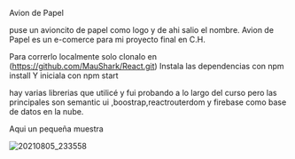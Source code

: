 Avion de Papel

puse un avioncito de papel como logo y de ahi salio el nombre.
Avion de Papel es un e-comerce para mi proyecto final en C.H.

Para correrlo localmente solo clonalo en (https://github.com/MauShark/React.git)
Instala las dependencias con npm install
Y iniciala con npm start

hay varias librerias que utilicé y fui probando a lo largo del curso pero las principales son 
semantic ui ,boostrap,reactrouterdom y firebase como base de datos en la nube.

Aqui un pequeña muestra

![20210805_233558](https://user-images.githubusercontent.com/79757894/128448085-9d8ea442-03de-48ed-af44-962104d56ba0.gif)

